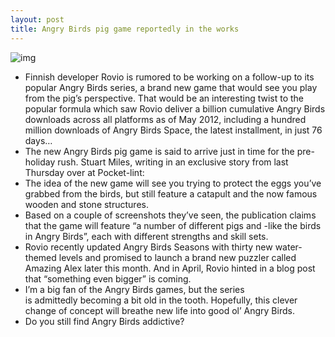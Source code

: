 ```yaml
---
layout: post
title: Angry Birds pig game reportedly in the works
---
```

![img](http://media.idownloadblog.com/wp-content/uploads/2012/07/Angry-Birds-pig-game.jpg)
* Finnish developer Rovio is rumored to be working on a follow-up to its popular Angry Birds series, a brand new game that would see you play from the pig’s perspective. That would be an interesting twist to the popular formula which saw Rovio deliver a billion cumulative Angry Birds downloads across all platforms as of May 2012, including a hundred million downloads of Angry Birds Space, the latest installment, in just 76 days…
* The new Angry Birds pig game is said to arrive just in time for the pre-holiday rush. Stuart Miles, writing in an exclusive story from last Thursday over at Pocket-lint:
* The idea of the new game will see you trying to protect the eggs you’ve grabbed from the birds, but still feature a catapult and the now famous wooden and stone structures.
* Based on a couple of screenshots they’ve seen, the publication claims that the game will feature “a number of different pigs and -like the birds in Angry Birds”, each with different strengths and skill sets.
* Rovio recently updated Angry Birds Seasons with thirty new water-themed levels and promised to launch a brand new puzzler called Amazing Alex later this month. And in April, Rovio hinted in a blog post that “something even bigger” is coming.
* I’m a big fan of the Angry Birds games, but the series is admittedly becoming a bit old in the tooth. Hopefully, this clever change of concept will breathe new life into good ol’ Angry Birds.
* Do you still find Angry Birds addictive?

